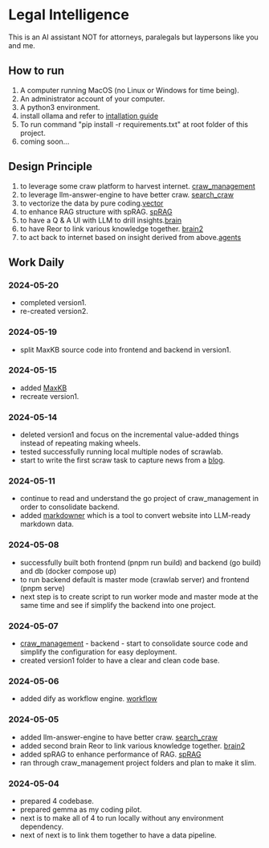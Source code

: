 # Legal Intelligence
This is an AI assistant NOT for attorneys, paralegals but laypersons like you and me.

## How to run
1. A computer running MacOS (no Linux or Windows for time being).
2. An administrator account of your computer.
3. A python3 environment.
4. install ollama and refer to [intallation guide](https://github.com/ollama/ollama)
5. To run command "pip install -r requirements.txt" at root folder of this project.
6. coming soon...

## Design Principle
1. to leverage some craw platform to harvest internet. [craw_management](https://github.com/winnerineast/crawlab)
2. to leverage llm-answer-engine to have better craw. [search_craw](https://github.com/winnerineast/llm-answer-engine.git)
3. to vectorize the data by pure coding.[vector](https://github.com/winnerineast/rag-from-scratch)
4. to enhance RAG structure with spRAG. [spRAG](https://github.com/winnerineast/spRAG.git)
5. to have a Q & A UI with LLM to drill insights.[brain](https://github.com/winnerineast/quivr)
5. to have Reor to link various knowledge together. [brain2](https://github.com/winnerineast/reor.git)
6. to act back to internet based on insight derived from above.[agents](https://github.com/winnerineast/crewAI)

## Work Daily
### 2024-05-20
- completed version1.
- re-created version2.

### 2024-05-19
- split MaxKB source code into frontend and backend in version1.

### 2024-05-15
- added [MaxKB](https://github.com/winnerineast/MaxKB.git)
- recreate version1.

### 2024-05-14
- deleted version1 and focus on the incremental value-added things instead of repeating making wheels.
- tested successfully running local multiple nodes of scrawlab.
- start to write the first scraw task to capture news from a [blog](https://www.jiqizhixin.com/users/27999d5c-8072-4eb7-8f45-f4c1bcc1d0b9).

### 2024-05-11
- continue to read and understand the go project of craw_management in order to consolidate backend.
- added [markdowner](https://github.com/winnerineast/markdowner.git) which is a tool to convert website into LLM-ready markdown data.

### 2024-05-08
- successfully built both frontend (pnpm run build) and backend (go build) and db (docker compose up)
- to run backend default is master mode (crawlab server) and frontend (pnpm serve)
- next step is to create script to run worker mode and master mode at the same time and see if simplify the backend into one project.

### 2024-05-07
- [craw_management](https://github.com/winnerineast/crawlab) - backend - start to consolidate source code and simplify the configuration for easy deployment.
- created version1 folder to have a clear and clean code base.

### 2024-05-06
- added dify as workflow engine. [workflow](https://github.com/winnerineast/dify.git)

### 2024-05-05
- added llm-answer-engine to have better craw. [search_craw](https://github.com/winnerineast/llm-answer-engine.git)
- added second brain Reor to link various knowledge together. [brain2](https://github.com/winnerineast/reor.git)
- added spRAG to enhance performance of RAG. [spRAG](https://github.com/winnerineast/spRAG.git)
- ran through craw_management project folders and plan to make it slim.

### 2024-05-04
- prepared 4 codebase.
- prepared gemma as my coding pilot.
- next is to make all of 4 to run locally without any environment dependency.
- next of next is to link them together to have a data pipeline.